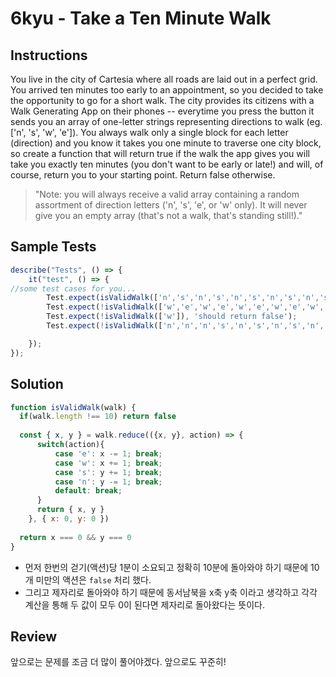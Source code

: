 # 6kyu - Take a Ten Minute Walk

## Instructions

You live in the city of Cartesia where all roads are laid out in a perfect grid. You arrived ten minutes too early to an appointment, so you decided to take the opportunity to go for a short walk. The city provides its citizens with a Walk Generating App on their phones -- everytime you press the button it sends you an array of one-letter strings representing directions to walk (eg. ['n', 's', 'w', 'e']). You always walk only a single block for each letter (direction) and you know it takes you one minute to traverse one city block, so create a function that will return true if the walk the app gives you will take you exactly ten minutes (you don't want to be early or late!) and will, of course, return you to your starting point. Return false otherwise.

> "Note: you will always receive a valid array containing a random assortment of direction letters ('n', 's', 'e', or 'w' only). It will never give you an empty array (that's not a walk, that's standing still!)."

## Sample Tests

```js
describe("Tests", () => {
    it("test", () => {
//some test cases for you...
        Test.expect(isValidWalk(['n','s','n','s','n','s','n','s','n','s']), 'should return true');
        Test.expect(!isValidWalk(['w','e','w','e','w','e','w','e','w','e','w','e']), 'should return false');
        Test.expect(!isValidWalk(['w']), 'should return false');
        Test.expect(!isValidWalk(['n','n','n','s','n','s','n','s','n','s']), 'should return false');

    });
});
```

## Solution

```js
function isValidWalk(walk) {
  if(walk.length !== 10) return false
    
  const { x, y } = walk.reduce(({x, y}, action) => {
      switch(action){
          case 'e': x -= 1; break;
          case 'w': x += 1; break;
          case 's': y += 1; break;
          case 'n': y -= 1; break;
          default: break;
      }
      return { x, y }
    }, { x: 0, y: 0 })
    
  return x === 0 && y === 0
}
```

- 먼저 한번의 걷기(액션)당 1분이 소요되고 정확히 10분에 돌아와야 하기 때문에 10개 미만의 액션은 `false` 처리 했다.
- 그리고 제자리로 돌아와야 하기 때문에 동서남북을 x축 y축 이라고 생각하고 각각 계산을 통해 두 값이 모두 0이 된다면 제자리로 돌아왔다는 뜻이다.

## Review

앞으로는 문제를 조금 더 많이 풀어야겠다. 앞으로도 꾸준히!